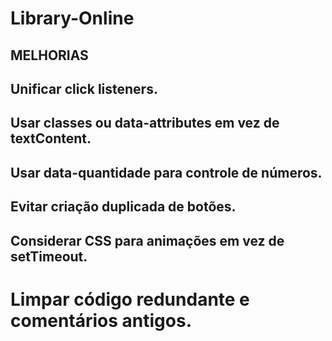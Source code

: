 # Library-Online

## MELHORIAS

## Unificar click listeners.
## Usar classes ou data-attributes em vez de textContent.
## Usar data-quantidade para controle de números.
## Evitar criação duplicada de botões.
## Considerar CSS para animações em vez de setTimeout.
# Limpar código redundante e comentários antigos.